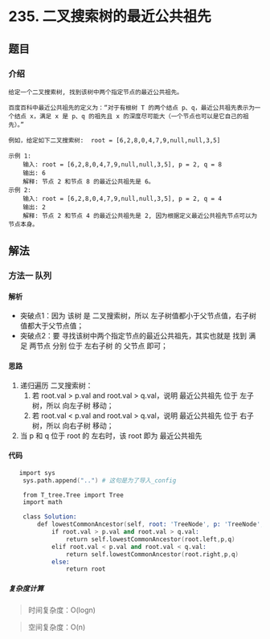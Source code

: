 # 235. 二叉搜索树的最近公共祖先

## 题目
### 介绍 

    给定一个二叉搜索树, 找到该树中两个指定节点的最近公共祖先。

    百度百科中最近公共祖先的定义为：“对于有根树 T 的两个结点 p、q，最近公共祖先表示为一个结点 x，满足 x 是 p、q 的祖先且 x 的深度尽可能大（一个节点也可以是它自己的祖先）。”

    例如，给定如下二叉搜索树:  root = [6,2,8,0,4,7,9,null,null,3,5]

    示例 1:
        输入: root = [6,2,8,0,4,7,9,null,null,3,5], p = 2, q = 8
        输出: 6 
        解释: 节点 2 和节点 8 的最近公共祖先是 6。
    示例 2:
        输入: root = [6,2,8,0,4,7,9,null,null,3,5], p = 2, q = 4
        输出: 2
        解释: 节点 2 和节点 4 的最近公共祖先是 2, 因为根据定义最近公共祖先节点可以为节点本身。

## 解法

### 方法一 队列

#### 解析

- 突破点1：因为 该树 是 二叉搜索树，所以 左子树值都小于父节点值，右子树值都大于父节点值；
- 突破点2：要 寻找该树中两个指定节点的最近公共祖先，其实也就是 找到 满足 两节点 分别 位于 左右子树 的 父节点 即可； 

#### 思路

1. 递归遍历 二叉搜索树：
   1. 若 root.val > p.val and root.val > q.val，说明 最近公共祖先 位于 左子树，所以 向左子树 移动；
   2. 若 root.val < p.val and root.val > q.val，说明 最近公共祖先 位于 右子树，所以 向右子树 移动；
2. 当 p 和 q 位于 root 的 左右时，该 root 即为 最近公共祖先


#### 代码
```s
   import sys
    sys.path.append("..") # 这句是为了导入_config

    from T_tree.Tree import Tree
    import math

    class Solution:
        def lowestCommonAncestor(self, root: 'TreeNode', p: 'TreeNode', q: 'TreeNode') -> 'TreeNode':
            if root.val > p.val and root.val > q.val:
                return self.lowestCommonAncestor(root.left,p,q)
            elif root.val < p.val and root.val < q.val:
                return self.lowestCommonAncestor(root.right,p,q)
            else:
                return root
```

##### 复杂度计算

> 时间复杂度：O(logn)

> 空间复杂度：O(n)